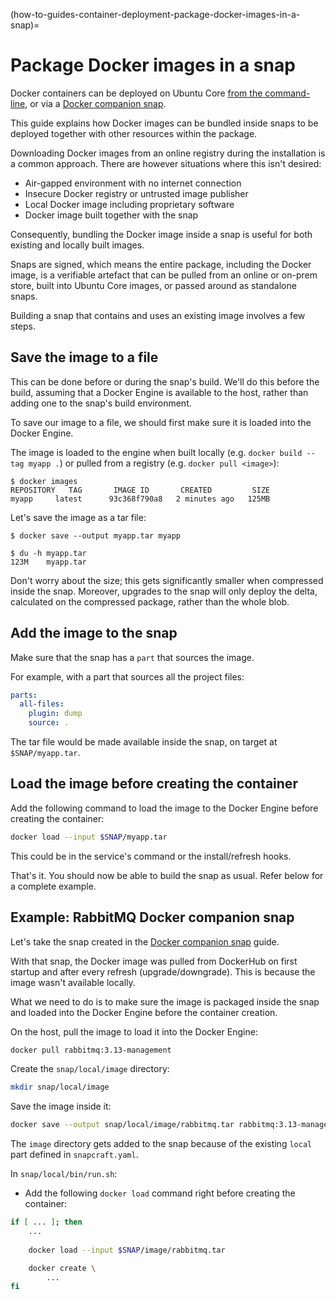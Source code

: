 (how-to-guides-container-deployment-package-docker-images-in-a-snap)=
# Package Docker images in a snap

Docker containers can be deployed on Ubuntu Core [from the command-line][docker-run], or via a [Docker companion snap][docker-companion-snap].

This guide explains how Docker images can be bundled inside snaps to be deployed together with other resources within the package.

Downloading Docker images from an online registry during the installation is a common approach. There are however situations where this isn't desired:
- Air-gapped environment with no internet connection
- Insecure Docker registry or untrusted image publisher 
- Local Docker image including proprietary software
- Docker image built together with the snap

Consequently, bundling the Docker image inside a snap is useful for both existing and locally built images.

Snaps are signed, which means the entire package, including the Docker image, is a verifiable artefact that can be pulled from an online or on-prem store, built into Ubuntu Core images, or passed around as standalone snaps.

Building a snap that contains and uses an existing image involves a few steps. 

## Save the image to a file

This can be done before or during the snap's build. We'll do this before the build, assuming that a Docker Engine is available to the host, rather than adding one to the snap's build environment. 

To save our image to a file, we should first make sure it is loaded into the Docker Engine. 

The image is loaded to the engine when built locally (e.g. `docker build --tag myapp .`) or pulled from a registry (e.g. `docker pull <image>`):

```console
$ docker images
REPOSITORY   TAG       IMAGE ID       CREATED         SIZE
myapp     latest      93c368f790a8   2 minutes ago   125MB
```

Let's save the image as a tar file:
```
$ docker save --output myapp.tar myapp

$ du -h myapp.tar 
123M    myapp.tar
```

Don't worry about the size; this gets significantly smaller when compressed inside the snap. Moreover, upgrades to the snap will only deploy the delta, calculated on the compressed package, rather than the whole blob.

## Add the image to the snap

Make sure that the snap has a `part` that sources the image.

For example, with a part that sources all the project files:
```yaml
parts:
  all-files:
    plugin: dump
    source: .
```
The tar file would be made available inside the snap, on target at `$SNAP/myapp.tar`.

## Load the image before creating the container

Add the following command to load the image to the Docker Engine before creating the container:
```bash
docker load --input $SNAP/myapp.tar
```

This could be in the service's command or the install/refresh hooks.

That's it. You should now be able to build the snap as usual. 
Refer below for a complete example.

## Example: RabbitMQ Docker companion snap

Let's take the snap created in the [Docker companion snap][deploy-docker-containers-from-a-snap] guide.

With that snap, the Docker image was pulled from DockerHub on first startup and after every refresh (upgrade/downgrade). This is because the image wasn't available locally.

What we need to do is to make sure the image is packaged inside the snap and loaded into the Docker Engine before the container creation.

On the host, pull the image to load it into the Docker Engine:
```bash
docker pull rabbitmq:3.13-management
```

Create the `snap/local/image` directory:
```bash
mkdir snap/local/image
```

Save the image inside it:
```bash
docker save --output snap/local/image/rabbitmq.tar rabbitmq:3.13-management
```

The `image` directory gets added to the snap because of the existing `local` part defined in `snapcraft.yaml`.

In `snap/local/bin/run.sh`:
- Add the following `docker load` command right before creating the container:
```bash
if [ ... ]; then
    ...
    
    docker load --input $SNAP/image/rabbitmq.tar

    docker create \
        ...
fi
```

[deploy-docker-containers-from-a-snap]: /t/44537
[docker-companion-snap]: /t/46690
[docker-run]: /t/44773

